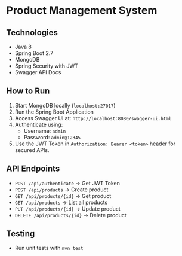 # Product Management System

## Technologies
- Java 8
- Spring Boot 2.7
- MongoDB
- Spring Security with JWT
- Swagger API Docs

## How to Run
1. Start MongoDB locally (`localhost:27017`)
2. Run the Spring Boot Application
3. Access Swagger UI at: `http://localhost:8080/swagger-ui.html`
4. Authenticate using:
   - Username: `admin`
   - Password: `admin@12345`
5. Use the JWT Token in `Authorization: Bearer <token>` header for secured APIs.

## API Endpoints
- `POST /api/authenticate` -> Get JWT Token
- `POST /api/products` -> Create product
- `GET /api/products/{id}` -> Get product
- `GET /api/products` -> List all products
- `PUT /api/products/{id}` -> Update product
- `DELETE /api/products/{id}` -> Delete product

## Testing
- Run unit tests with `mvn test`
